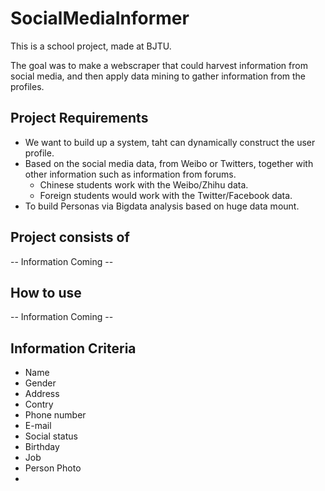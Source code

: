 # SocialMediaInformer

This is a school project, made at BJTU.

The goal was to make a webscraper that could harvest information from social media, and then apply data mining to
 gather information from the profiles.   

## Project Requirements
* We want to build up a system, taht can dynamically construct the user profile.
* Based on the social media data, from Weibo or Twitters, together with other information such as information from forums.
	* Chinese students work with the Weibo/Zhihu data.
    * Foreign students would work with the Twitter/Facebook data.
* To build Personas via Bigdata analysis based on huge data mount.   
 

## Project consists of
-- Information Coming -- 

 
## How to use
-- Information Coming --
 
 
## Information Criteria
* Name
* Gender
* Address
* Contry
* Phone number
* E-mail
* Social status
* Birthday
* Job
* Person Photo
* 

## 